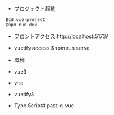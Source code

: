 - プロジェクト起動
````
$cd vue-project
$npm run dev
````

- フロントアクセス
http://localhost:5173/ 

- vuetify access
$npm run serve

- 環境
 - vue3
 - vite
 - vuetify3
 - Type Script# past-q-vue
